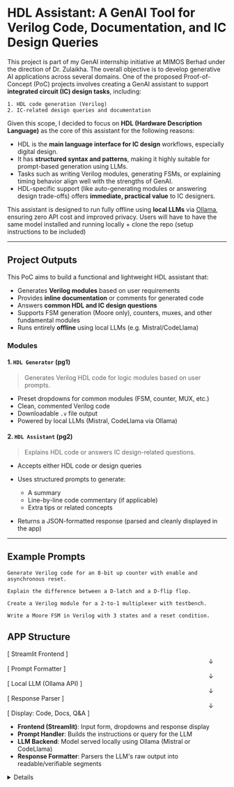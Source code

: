 # HDL Assistant: A GenAI Tool for Verilog Code, Documentation, and IC Design Queries

This project is part of my GenAI internship initiative at MIMOS Berhad under the direction of Dr. Zulaikha. The overall objective is to develop generative AI applications across several domains. One of the proposed Proof-of-Concept (PoC) projects involves creating a GenAI assistant to support **integrated circuit (IC) design tasks**, including:

    1. HDL code generation (Verilog)
    2. IC-related design queries and documentation

Given this scope, I decided to focus on **HDL (Hardware Description Language)** as the core of this assistant for the following reasons:

- HDL is the **main language interface for IC design** workflows, especially digital design.  
- It has **structured syntax and patterns**, making it highly suitable for prompt-based generation using LLMs.  
- Tasks such as writing Verilog modules, generating FSMs, or explaining timing behavior align well with the strengths of GenAI.  
- HDL-specific support (like auto-generating modules or answering design trade-offs) offers **immediate, practical value** to IC designers.

This assistant is designed to run fully offline using **local LLMs** via [Ollama](https://ollama.com), ensuring zero API cost and improved privacy. Users will have to have the same model installed and running locally + clone the repo (setup instructions to be included)

---

## Project Outputs

This PoC aims to build a functional and lightweight HDL assistant that:

- Generates **Verilog modules** based on user requirements
- Provides **inline documentation** or comments for generated code
- Answers **common HDL and IC design questions**
- Supports FSM generation (Moore only), counters, muxes, and other fundamental modules
- Runs entirely **offline** using local LLMs (e.g. Mistral/CodeLlama)

### Modules

#### 1. `HDL Generator` (pg1)

> Generates Verilog HDL code for logic modules based on user prompts.

- Preset dropdowns for common modules (FSM, counter, MUX, etc.)
- Clean, commented Verilog code
- Downloadable `.v` file output
- Powered by local LLMs (Mistral, CodeLlama via Ollama)

#### 2. `HDL Assistant` (pg2)

> Explains HDL code or answers IC design-related questions.

- Accepts either HDL code or design queries
- Uses structured prompts to generate:

  - A summary
  - Line-by-line code commentary (if applicable)
  - Extra tips or related concepts
- Returns a JSON-formatted response (parsed and cleanly displayed in the app)

---

## Example Prompts

```
Generate Verilog code for an 8-bit up counter with enable and asynchronous reset.

Explain the difference between a D-latch and a D-flip flop.

Create a Verilog module for a 2-to-1 multiplexer with testbench.

Write a Moore FSM in Verilog with 3 states and a reset condition. 
```

## APP Structure

[ Streamlit Frontend ]  
                                 ↓  
[ Prompt Formatter ]  
                                 ↓  
[ Local LLM (Ollama API) ]  
                                 ↓  
[ Response Parser ]  
                                 ↓  
[ Display: Code, Docs, Q&A ]

- **Frontend (Streamlit)**: Input form, dropdowns and response display
- **Prompt Handler**: Builds the instructions or query for the LLM
- **LLM Backend**: Model served locally using Ollama (Mistral or CodeLlama)
- **Response Formatter**: Parsers the LLM's raw output into  readable/verifiable segments


<details>

### Notes/Reference
### Tried OpenAi but its not free, most open source aren't so we're gonna go with local models via Ollama app (Local LLM engine and server)
    - codellama:7b      # Open source language models
    - mistral

# FSM(Finite State Machine)
    - Mealy (output depends on both current state + current input) (faster response time but prone to asynchronous inputs)
    - Moore (output only depends on current state) (predictable with synchronized outputs, require more states)     # We'll focus on Moore due to their simpler output logic structure.

# Parsers (JSON/LangChain?)
    - Crucial for making LLM outputs usable and actionable in various applications by transforming LLM's raw text into structured data that applications can readily utilize
    - Ensure consistent data extraction and structure

</details>